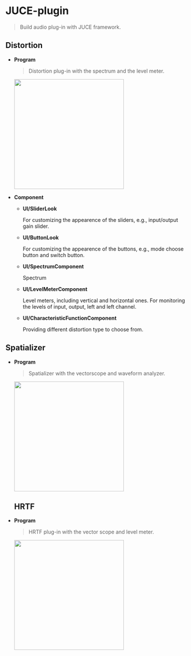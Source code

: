 # **JUCE-plugin** ##

> Build audio plug-in with JUCE framework.

## **Distortion** ##

- **Program** 

  > Distortion plug-in with the spectrum and the level meter. 
  
  <img height= 300 src="https://user-images.githubusercontent.com/89720769/174529189-52b72653-5af7-47a3-aa85-c245391ed4d2.png"> 
  
- **Component** 
  
  - **UI/SliderLook**
  
    For customizing the appearence of the sliders, e.g., input/output gain slider.
    
  - **UI/ButtonLook**

    For customizing the appearence of the buttons, e.g., mode choose button and switch button.
    
  - **UI/SpectrumComponent**

    Spectrum

  - **UI/LevelMeterComponent**

    Level meters, including vertical and horizontal ones. For monitoring the levels of input, output, left and left channel.

  - **UI/CharacteristicFunctionComponent**

    Providing different distortion type to choose from.

## **Spatializer** ##

- **Program** 

  > Spatializer with the vectorscope and waveform analyzer. 
  
  <img height= 300 src="https://user-images.githubusercontent.com/89720769/174529614-4e6a5805-3bc0-4f8d-8159-3802d0954e8c.png"> 
  
  ## **HRTF** ##

- **Program** 

  > HRTF plug-in with the vector scope and level meter. 
  
  <img height= 300 src="https://i.imgur.com/1TsqWFT.png"> 
